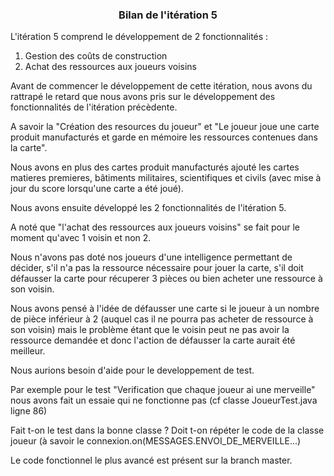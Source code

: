 <h3 align="center"> Bilan de l'itération 5 </h3>


L'itération 5 comprend le développement de 2 fonctionnalités :
 1) Gestion des coûts de construction
 2) Achat des ressources aux joueurs voisins

Avant de commencer le développement de cette itération, nous avons du rattrapé le retard que nous avons pris sur le développement des fonctionnalités de l'itération précèdente.

A savoir la "Création des resources du joueur" et "Le joueur joue une carte produit manufacturés et garde en mémoire les ressources contenues dans la carte".

Nous avons en plus des cartes produit manufacturés ajouté les cartes matieres premieres, bâtiments militaires, scientifiques et civils (avec mise à jour du score lorsqu'une carte a été joué).

Nous avons ensuite développé les 2 fonctionnalités de l'itération 5.

A noté que "l'achat des ressources aux joueurs voisins" se fait pour le moment qu'avec 1 voisin et non 2.

Nous n'avons pas doté nos joueurs d'une intelligence permettant de décider, s'il n'a pas la ressource nécessaire pour jouer la carte, s'il doit défausser la carte pour récuperer 3 pièces ou bien acheter une ressource à son voisin.

Nous avons pensé à l'idée de défausser une carte si le joueur à un nombre de pièce inférieur à 2 (auquel cas il ne pourra pas acheter de ressource à son voisin) mais le problème étant que le voisin peut ne pas avoir la ressource demandée et donc l'action de défausser la carte aurait été meilleur.

Nous aurions besoin d'aide pour le developpement de test.

Par exemple pour le test "Verification que chaque joueur ai une merveille" nous avons fait un essaie qui ne fonctionne pas (cf classe JoueurTest.java ligne 86)

Fait t-on le test dans la bonne classe ? Doit t-on répéter le code de la classe joueur (à savoir le connexion.on(MESSAGES.ENVOI_DE_MERVEILLE...)

Le code fonctionnel le plus avancé est présent sur la branch master.
